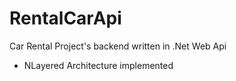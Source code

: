 # RentalCarApi

Car Rental Project's backend written in .Net Web Api <br />
- NLayered Architecture implemented
